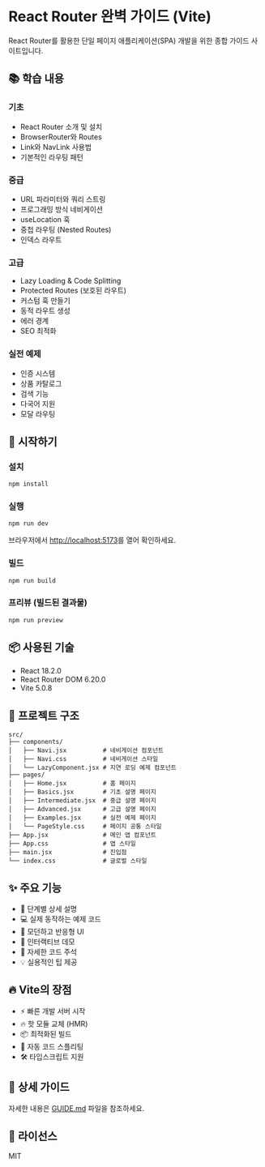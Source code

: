 # React Router 완벽 가이드 (Vite)

React Router를 활용한 단일 페이지 애플리케이션(SPA) 개발을 위한 종합 가이드 사이트입니다.

## 📚 학습 내용

### 기초
- React Router 소개 및 설치
- BrowserRouter와 Routes
- Link와 NavLink 사용법
- 기본적인 라우팅 패턴

### 중급
- URL 파라미터와 쿼리 스트링
- 프로그래밍 방식 네비게이션
- useLocation 훅
- 중첩 라우팅 (Nested Routes)
- 인덱스 라우트

### 고급
- Lazy Loading & Code Splitting
- Protected Routes (보호된 라우트)
- 커스텀 훅 만들기
- 동적 라우트 생성
- 에러 경계
- SEO 최적화

### 실전 예제
- 인증 시스템
- 상품 카탈로그
- 검색 기능
- 다국어 지원
- 모달 라우팅

## 🚀 시작하기

### 설치

```bash
npm install
```

### 실행

```bash
npm run dev
```

브라우저에서 [http://localhost:5173](http://localhost:5173)를 열어 확인하세요.

### 빌드

```bash
npm run build
```

### 프리뷰 (빌드된 결과물)

```bash
npm run preview
```

## 📦 사용된 기술

- React 18.2.0
- React Router DOM 6.20.0
- Vite 5.0.8

## 📁 프로젝트 구조

```
src/
├── components/
│   ├── Navi.jsx          # 네비게이션 컴포넌트
│   ├── Navi.css          # 네비게이션 스타일
│   └── LazyComponent.jsx # 지연 로딩 예제 컴포넌트
├── pages/
│   ├── Home.jsx          # 홈 페이지
│   ├── Basics.jsx        # 기초 설명 페이지
│   ├── Intermediate.jsx  # 중급 설명 페이지
│   ├── Advanced.jsx      # 고급 설명 페이지
│   ├── Examples.jsx      # 실전 예제 페이지
│   └── PageStyle.css     # 페이지 공통 스타일
├── App.jsx               # 메인 앱 컴포넌트
├── App.css               # 앱 스타일
├── main.jsx              # 진입점
└── index.css             # 글로벌 스타일
```

## ✨ 주요 기능

- 📖 단계별 상세 설명
- 💻 실제 동작하는 예제 코드
- 🎨 모던하고 반응형 UI
- 🧪 인터랙티브 데모
- 📝 자세한 코드 주석
- 💡 실용적인 팁 제공

## 🔥 Vite의 장점

- ⚡️ 빠른 개발 서버 시작
- 🔥 핫 모듈 교체 (HMR)
- 📦 최적화된 빌드
- 🎯 자동 코드 스플리팅
- 🛠️ 타입스크립트 지원

## 📖 상세 가이드

자세한 내용은 [GUIDE.md](GUIDE.md) 파일을 참조하세요.

## 📝 라이선스

MIT
